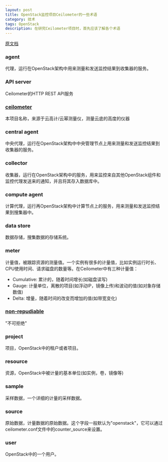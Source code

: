 ```yaml
---
layout: post
title: OpenStack监控项目Ceilometer的一些术语
category: 技术
tags: OpenStack
description: 在研究Ceilometer项目时，首先应该了解各个术语
---
```


[原文档](http://docs.openstack.org/developer/ceilometer/glossary.html#id3)

### agent
代理，运行在OpenStack架构中用来测量和发送监控结果到收集器的服务。

### API server
Ceilometer的HTTP REST API服务

### [ceilometer](http://en.wikipedia.org/wiki/Ceilometer)
本项目名称，来源于云高计/云幂测量仪，测量云底的高度的仪器

### central agent
中央代理，运行在OpenStack架构中中央管理节点上用来测量和发送监控结果到收集器的服务。

### collector
收集器，运行在OpenStack架构中的服务，用来监控来自其他OpenStack组件和监控代理发送来的通知，并且将其存入数据库中。

### compute agent
计算代理，运行再OpenStack架构中计算节点上的服务，用来测量和发送监控结果到搜集器中。

### data store
数据存储，搜集数据的存储系统。

### meter
计量值，被跟踪资源的测量值。一个实例有很多的计量值，比如实例运行时长、CPU使用时间、请求磁盘的数量等。在Ceilometer中有三种计量值：

- Cumulative: 累计的，随着时间增长(如磁盘读写)
- Gauge: 计量单位，离散的项目(如浮动IP，镜像上传)和波动的值(如对象存储数值)
- Delta: 增量，随着时间的改变而增加的值(如带宽变化)

### [non-repudiable](http://en.wikipedia.org/wiki/Non-repudiation)
"不可拒绝"

### project
项目，OpenStack中的租户或者项目。

### resource
资源，OpenStack中被计量的基本单位(如实例，卷，镜像等)

### sample
采样数据，一个详细的计量的采样数据。

### source
原始数据，计量数据的原始数据。这个字段一般默认为"openstack"，它可以通过ceilometer.conf文件中的counter_source来设置。

### user
OpenStack中的一个用户。